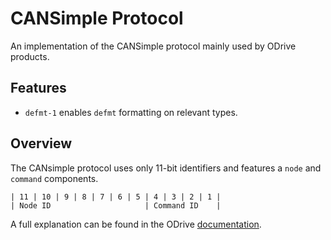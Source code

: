 # CANSimple Protocol

An implementation of the CANSimple protocol mainly used by ODrive products.

## Features

- `defmt-1` enables `defmt` formatting on relevant types.

## Overview

The CANsimple protocol uses only 11-bit identifiers and features a `node` and
`command` components.

```
| 11 | 10 | 9 | 8 | 7 | 6 | 5 | 4 | 3 | 2 | 1 |
| Node ID                     | Command ID    |
```

A full explanation can be found in the ODrive
[documentation](https://docs.odriverobotics.com/v/latest/manual/can-protocol.html#overview).

